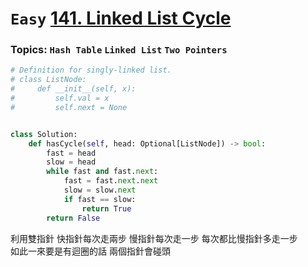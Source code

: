 # `Easy` [141. Linked List Cycle](https://leetcode.com/problems/linked-list-cycle/)
### Topics: `Hash Table` `Linked List` `Two Pointers`
```python
# Definition for singly-linked list.
# class ListNode:
#     def __init__(self, x):
#         self.val = x
#         self.next = None


class Solution:
    def hasCycle(self, head: Optional[ListNode]) -> bool:
        fast = head
        slow = head
        while fast and fast.next:
            fast = fast.next.next
            slow = slow.next
            if fast == slow:
                return True
        return False
```
利用雙指針 快指針每次走兩步 慢指針每次走一步 每次都比慢指針多走一步\
如此一來要是有迴圈的話 兩個指針會碰頭
